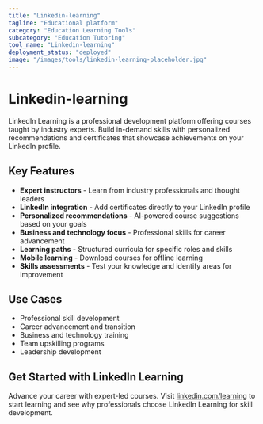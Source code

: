 ```yaml
---
title: "Linkedin-learning"
tagline: "Educational platform"
category: "Education Learning Tools"
subcategory: "Education Tutoring"
tool_name: "Linkedin-learning"
deployment_status: "deployed"
image: "/images/tools/linkedin-learning-placeholder.jpg"
---
```


# Linkedin-learning

LinkedIn Learning is a professional development platform offering courses taught by industry experts. Build in-demand skills with personalized recommendations and certificates that showcase achievements on your LinkedIn profile.

## Key Features

- **Expert instructors** - Learn from industry professionals and thought leaders
- **LinkedIn integration** - Add certificates directly to your LinkedIn profile
- **Personalized recommendations** - AI-powered course suggestions based on your goals
- **Business and technology focus** - Professional skills for career advancement
- **Learning paths** - Structured curricula for specific roles and skills
- **Mobile learning** - Download courses for offline learning
- **Skills assessments** - Test your knowledge and identify areas for improvement

## Use Cases

- Professional skill development
- Career advancement and transition
- Business and technology training
- Team upskilling programs
- Leadership development

## Get Started with LinkedIn Learning

Advance your career with expert-led courses. Visit [linkedin.com/learning](https://www.linkedin.com/learning) to start learning and see why professionals choose LinkedIn Learning for skill development.
